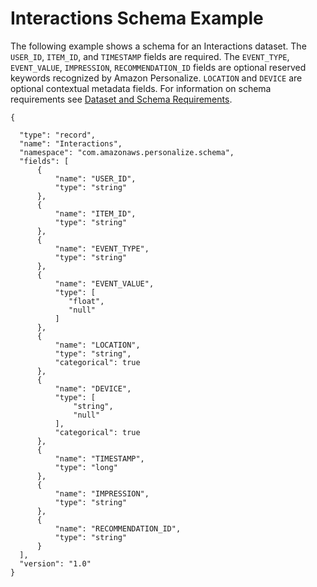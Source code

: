 # Interactions Schema Example<a name="schema-examples-interactions"></a>

The following example shows a schema for an Interactions dataset\. The `USER_ID`, `ITEM_ID`, and `TIMESTAMP` fields are required\. The `EVENT_TYPE`, `EVENT_VALUE`, `IMPRESSION`, `RECOMMENDATION_ID` fields are optional reserved keywords recognized by Amazon Personalize\. `LOCATION` and `DEVICE` are optional contextual metadata fields\. For information on schema requirements see [Dataset and Schema Requirements](how-it-works-dataset-schema.md#dataset-requirements)\. 

```
{

  "type": "record",
  "name": "Interactions",
  "namespace": "com.amazonaws.personalize.schema",
  "fields": [
      {
          "name": "USER_ID",
          "type": "string"
      },
      {
          "name": "ITEM_ID",
          "type": "string"
      },
      {
          "name": "EVENT_TYPE",
          "type": "string"
      },
      {
          "name": "EVENT_VALUE",
          "type": [
             "float",
             "null"
          ]
      },
      {
          "name": "LOCATION",
          "type": "string",
          "categorical": true
      },
      {
          "name": "DEVICE",
          "type": [
              "string",
              "null"
          ],
          "categorical": true
      },
      {
          "name": "TIMESTAMP",
          "type": "long"
      },
      {
          "name": "IMPRESSION",
          "type": "string"
      },
      {
          "name": "RECOMMENDATION_ID",
          "type": "string"
      }
  ],
  "version": "1.0"
}
```
